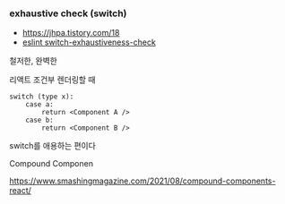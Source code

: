 ### exhaustive check (switch)

- https://jhpa.tistory.com/18
- [eslint switch-exhaustiveness-check](https://github.com/typescript-eslint/typescript-eslint/blob/main/packages/eslint-plugin/docs/rules/switch-exhaustiveness-check.md)

철저한, 완벽한


리액트 조건부 렌더링할 때

```
switch (type x):
    case a:
        return <Component A />
    case b:
        return <Component B />
```

switch를 애용하는 편이다


Compound Componen

https://www.smashingmagazine.com/2021/08/compound-components-react/

